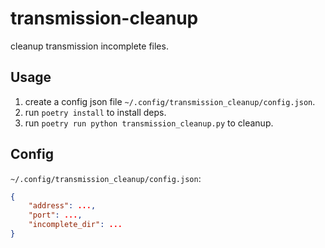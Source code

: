# transmission-cleanup

cleanup transmission incomplete files.

## Usage

1. create a config json file `~/.config/transmission_cleanup/config.json`.
1. run `poetry install` to install deps.
1. run `poetry run python transmission_cleanup.py` to cleanup.

## Config

`~/.config/transmission_cleanup/config.json`:

``` json
{
    "address": ...,
    "port": ...,
    "incomplete_dir": ...
}
```
